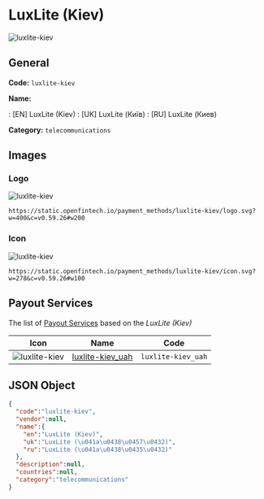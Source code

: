 
# LuxLite (Kiev) 
![luxlite-kiev](https://static.openfintech.io/payment_methods/luxlite-kiev/logo.svg?w=400&c=v0.59.26#w200)  

## General 
**Code:** `luxlite-kiev` 
 
**Name:** 
 
:	[EN] LuxLite (Kiev) 
:	[UK] LuxLite (Київ) 
:	[RU] LuxLite (Киев) 
 
**Category:** `telecommunications` 
 

## Images 

### Logo 
![luxlite-kiev](https://static.openfintech.io/payment_methods/luxlite-kiev/logo.svg?w=400&c=v0.59.26#w200)  

```
https://static.openfintech.io/payment_methods/luxlite-kiev/logo.svg?w=400&c=v0.59.26#w200
```  

### Icon 
![luxlite-kiev](https://static.openfintech.io/payment_methods/luxlite-kiev/icon.svg?w=278&c=v0.59.26#w100)  

```
https://static.openfintech.io/payment_methods/luxlite-kiev/icon.svg?w=278&c=v0.59.26#w100
```  

## Payout Services 
 
The list of [Payout Services](/payout-services/) based on the _LuxLite (Kiev)_ 

|Icon|Name|Code| 
|:---:|:---:|:---:| 
|![luxlite-kiev](https://static.openfintech.io/payout_methods/luxlite-kiev/icon.svg?w=278&c=v0.59.26#w40) |[luxlite-kiev_uah](/payout-services/luxlite-kiev_uah/)|`luxlite-kiev_uah`| 
 

## JSON Object 

```json
{
  "code":"luxlite-kiev",
  "vendor":null,
  "name":{
    "en":"LuxLite (Kiev)",
    "uk":"LuxLite (\u041a\u0438\u0457\u0432)",
    "ru":"LuxLite (\u041a\u0438\u0435\u0432)"
  },
  "description":null,
  "countries":null,
  "category":"telecommunications"
}
```  
